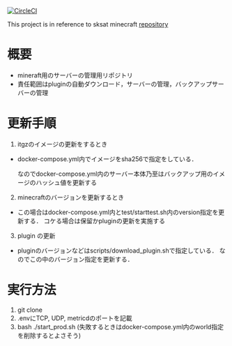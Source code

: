 [![CircleCI](https://dl.circleci.com/status-badge/img/gh/dairin007/mc_paper_server/tree/master.svg?style=svg)](https://dl.circleci.com/status-badge/redirect/gh/dairin007/mc_paper_server/tree/master)

This project is in reference to sksat minecraft [repository](https://github.com/sksat/mc.yohane.su)

# 概要
- mineraft用のサーバーの管理用リポジトリ
- 責任範囲はpluginの自動ダウンロード，サーバーの管理，バックアップサーバーの管理

# 更新手順
1. itgzのイメージの更新をするとき
- docker-compose.yml内でイメージをsha256で指定をしている．

  なのでdocker-compose.yml内のサーバー本体乃至はバックアップ用のイメージのハッシュ値を更新する

2. minecraftのバージョンを更新するとき
- この場合はdocker-compose.yml内とtest/starttest.sh内のversion指定を更新する．
  コケる場合は保留かpluginの更新を実施する

3. plugin の更新
- pluginのバージョンなどはscripts/download_plugin.shで指定している．
  なのでこの中のバージョン指定を更新する．

# 実行方法
1. git clone
2. .envにTCP, UDP, metricdのポートを記載
3. bash ./start_prod.sh
   (失敗するときはdocker-compose.yml内のworld指定を削除するとよさそう)
